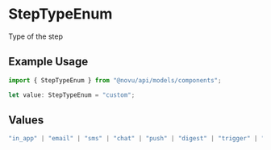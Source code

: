 # StepTypeEnum

Type of the step

## Example Usage

```typescript
import { StepTypeEnum } from "@novu/api/models/components";

let value: StepTypeEnum = "custom";
```

## Values

```typescript
"in_app" | "email" | "sms" | "chat" | "push" | "digest" | "trigger" | "delay" | "throttle" | "custom"
```